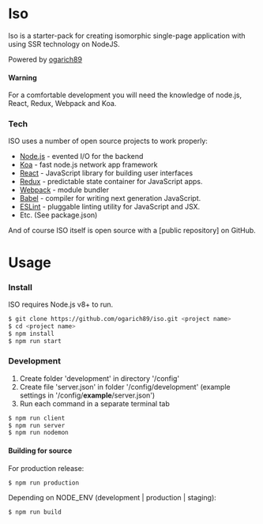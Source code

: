 # Iso
Iso is a starter-pack for creating isomorphic single-page application with using SSR technology on NodeJS.

Powered by [ogarich89](https://github.com/ogarich89)

#### Warning

For a comfortable development you will need the knowledge of node.js, React, Redux, Webpack and Koa.

### Tech

ISO uses a number of open source projects to work properly:

* [Node.js](https://nodejs.org/en/) - evented I/O for the backend
* [Koa](https://koajs.com/) - fast node.js network app framework
* [React](https://reactjs.org/) - JavaScript library for building user interfaces
* [Redux](https://redux.js.org/) - predictable state container for JavaScript apps.
* [Webpack](https://webpack.js.org/) - module bundler
* [Babel](https://babeljs.io/) - compiler for writing next generation JavaScript.
* [ESLint](https://eslint.org/) - pluggable linting utility for JavaScript and JSX.
* Etc. (See package.json)

And of course ISO itself is open source with a [public repository]
 on GitHub.

# Usage

### Install

ISO requires Node.js v8+ to run.

```sh
$ git clone https://github.com/ogarich89/iso.git <project name>
$ cd <project name>
$ npm install
$ npm run start
```

### Development

1. Create folder 'development' in directory '/config'
2. Create file 'server.json' in folder '/config/development' (example settings in '/config/__example__/server.json')
3. Run each command in a separate terminal tab

```sh
$ npm run client
$ npm run server
$ npm run nodemon
```

#### Building for source
For production release:
```sh
$ npm run production
```
Depending on NODE_ENV (development | production | staging):
```sh
$ npm run build
```




